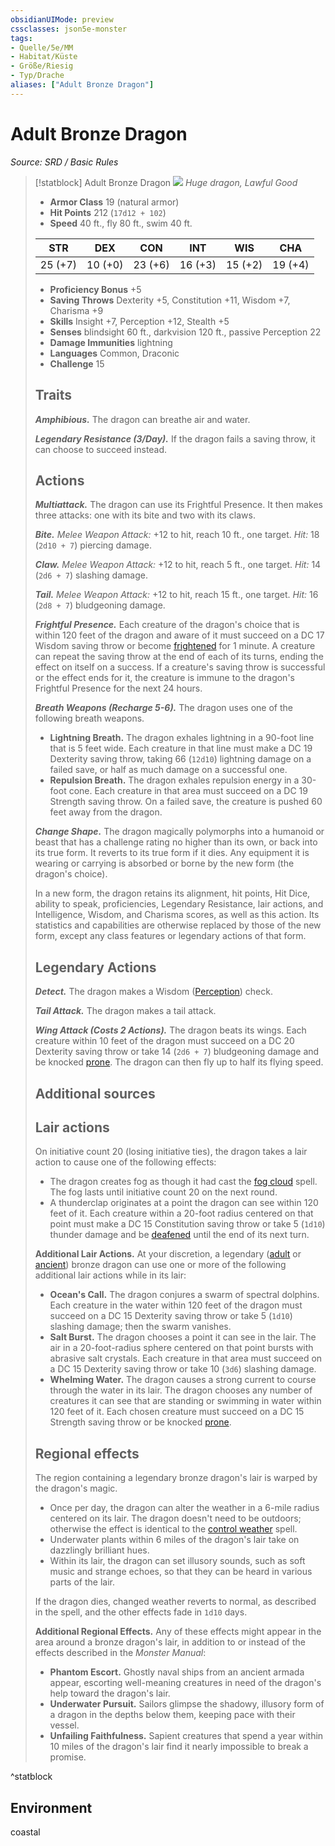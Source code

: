 ```yaml
---
obsidianUIMode: preview
cssclasses: json5e-monster
tags:
- Quelle/5e/MM
- Habitat/Küste
- Größe/Riesig
- Typ/Drache
aliases: ["Adult Bronze Dragon"]
---
```

# Adult Bronze Dragon
*Source: SRD / Basic Rules*  

> [!statblock] Adult Bronze Dragon
> ![](compendium/bestiary/dragon/token/adult-bronze-dragon.png#token)
> *Huge dragon, Lawful Good*
> 
> - **Armor Class** 19  (natural armor)
> - **Hit Points** 212 (`17d12 + 102`)
> - **Speed** 40 ft., fly 80 ft., swim 40 ft.
> 
> |STR|DEX|CON|INT|WIS|CHA|
> |:---:|:---:|:---:|:---:|:---:|:---:|
> |25 (+7)|10 (+0)|23 (+6)|16 (+3)|15 (+2)|19 (+4)|
> 
> - **Proficiency Bonus** +5
> - **Saving Throws** Dexterity +5, Constitution +11, Wisdom +7, Charisma +9
> - **Skills** Insight +7, Perception +12, Stealth +5
> - **Senses** blindsight 60 ft., darkvision 120 ft., passive Perception 22
> - **Damage Immunities** lightning
> - **Languages** Common, Draconic
> - **Challenge** 15
> 
> ## Traits
> 
> ***Amphibious.*** The dragon can breathe air and water.
> 
> ***Legendary Resistance (3/Day).*** If the dragon fails a saving throw, it can choose to succeed instead.
> 
> ## Actions
> 
> ***Multiattack.*** The dragon can use its Frightful Presence. It then makes three attacks: one with its bite and two with its claws.
> 
> ***Bite.*** *Melee Weapon Attack:* +12 to hit, reach 10 ft., one target. *Hit:* 18 (`2d10 + 7`) piercing damage.
> 
> ***Claw.*** *Melee Weapon Attack:* +12 to hit, reach 5 ft., one target. *Hit:* 14 (`2d6 + 7`) slashing damage.
> 
> ***Tail.*** *Melee Weapon Attack:* +12 to hit, reach 15 ft., one target. *Hit:* 16 (`2d8 + 7`) bludgeoning damage.
> 
> ***Frightful Presence.*** Each creature of the dragon's choice that is within 120 feet of the dragon and aware of it must succeed on a DC 17 Wisdom saving throw or become [frightened](rules/conditions.md#frightened) for 1 minute. A creature can repeat the saving throw at the end of each of its turns, ending the effect on itself on a success. If a creature's saving throw is successful or the effect ends for it, the creature is immune to the dragon's Frightful Presence for the next 24 hours.
> 
> ***Breath Weapons (Recharge 5-6).*** The dragon uses one of the following breath weapons.
> 
> - **Lightning Breath.** The dragon exhales lightning in a 90-foot line that is 5 feet wide. Each creature in that line must make a DC 19 Dexterity saving throw, taking 66 (`12d10`) lightning damage on a failed save, or half as much damage on a successful one.  
> - **Repulsion Breath.** The dragon exhales repulsion energy in a 30-foot cone. Each creature in that area must succeed on a DC 19 Strength saving throw. On a failed save, the creature is pushed 60 feet away from the dragon.  
> 
> ***Change Shape.*** The dragon magically polymorphs into a humanoid or beast that has a challenge rating no higher than its own, or back into its true form. It reverts to its true form if it dies. Any equipment it is wearing or carrying is absorbed or borne by the new form (the dragon's choice).
> 
> In a new form, the dragon retains its alignment, hit points, Hit Dice, ability to speak, proficiencies, Legendary Resistance, lair actions, and Intelligence, Wisdom, and Charisma scores, as well as this action. Its statistics and capabilities are otherwise replaced by those of the new form, except any class features or legendary actions of that form.
> 
> ## Legendary Actions
> 
> ***Detect.*** The dragon makes a Wisdom ([Perception](rules/skills.md#Perception)) check.
> 
> ***Tail Attack.*** The dragon makes a tail attack.
> 
> ***Wing Attack (Costs 2 Actions).*** The dragon beats its wings. Each creature within 10 feet of the dragon must succeed on a DC 20 Dexterity saving throw or take 14 (`2d6 + 7`) bludgeoning damage and be knocked [prone](rules/conditions.md#prone). The dragon can then fly up to half its flying speed.
> 
> ## Additional sources
> 
> 
> 
> ## Lair actions
> 
> On initiative count 20 (losing initiative ties), the dragon takes a lair action to cause one of the following effects:
> 
> - The dragon creates fog as though it had cast the [fog cloud](compendium/spells/fog-cloud.md) spell. The fog lasts until initiative count 20 on the next round.  
> - A thunderclap originates at a point the dragon can see within 120 feet of it. Each creature within a 20-foot radius centered on that point must make a DC 15 Constitution saving throw or take 5 (`1d10`) thunder damage and be [deafened](rules/conditions.md#deafened) until the end of its next turn.  
> 
> **Additional Lair Actions.** At your discretion, a legendary ([adult](compendium/bestiary/dragon/adult-bronze-dragon.md) or [ancient](compendium/bestiary/dragon/ancient-bronze-dragon.md)) bronze dragon can use one or more of the following additional lair actions while in its lair:
> 
> - **Ocean's Call.** The dragon conjures a swarm of spectral dolphins. Each creature in the water within 120 feet of the dragon must succeed on a DC 15 Dexterity saving throw or take 5 (`1d10`) slashing damage; then the swarm vanishes.  
> - **Salt Burst.** The dragon chooses a point it can see in the lair. The air in a 20-foot-radius sphere centered on that point bursts with abrasive salt crystals. Each creature in that area must succeed on a DC 15 Dexterity saving throw or take 10 (`3d6`) slashing damage.  
> - **Whelming Water.** The dragon causes a strong current to course through the water in its lair. The dragon chooses any number of creatures it can see that are standing or swimming in water within 120 feet of it. Each chosen creature must succeed on a DC 15 Strength saving throw or be knocked [prone](rules/conditions.md#prone).  
> 
> ## Regional effects
> 
> The region containing a legendary bronze dragon's lair is warped by the dragon's magic.
> 
> - Once per day, the dragon can alter the weather in a 6-mile radius centered on its lair. The dragon doesn't need to be outdoors; otherwise the effect is identical to the [control weather](compendium/spells/control-weather.md) spell.  
> - Underwater plants within 6 miles of the dragon's lair take on dazzlingly brilliant hues.  
> - Within its lair, the dragon can set illusory sounds, such as soft music and strange echoes, so that they can be heard in various parts of the lair.  
> 
> If the dragon dies, changed weather reverts to normal, as described in the spell, and the other effects fade in `1d10` days.
> 
> **Additional Regional Effects.** Any of these effects might appear in the area around a bronze dragon's lair, in addition to or instead of the effects described in the *Monster Manual*:
> 
> - **Phantom Escort.** Ghostly naval ships from an ancient armada appear, escorting well-meaning creatures in need of the dragon's help toward the dragon's lair.  
> - **Underwater Pursuit.** Sailors glimpse the shadowy, illusory form of a dragon in the depths below them, keeping pace with their vessel.  
> - **Unfailing Faithfulness.** Sapient creatures that spend a year within 10 miles of the dragon's lair find it nearly impossible to break a promise.  
^statblock

## Environment

coastal
